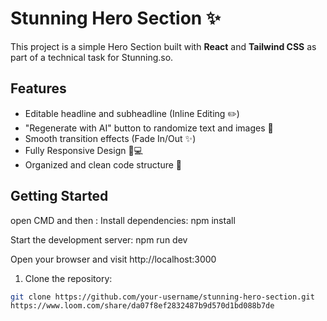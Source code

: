 # Stunning Hero Section ✨

This project is a simple Hero Section built with **React** and **Tailwind CSS** as part of a technical task for Stunning.so.

## Features
- Editable headline and subheadline (Inline Editing ✏️)
- "Regenerate with AI" button to randomize text and images 🎲
- Smooth transition effects (Fade In/Out ✨)
- Fully Responsive Design 📱💻
- Organized and clean code structure 🧹

## Getting Started

open CMD and then :
Install dependencies: 	npm install

Start the development server: 	npm run dev

Open your browser and visit http://localhost:3000

1. Clone the repository:
```bash
git clone https://github.com/your-username/stunning-hero-section.git
https://www.loom.com/share/da07f8ef2832487b9d570d1bd088b7de

